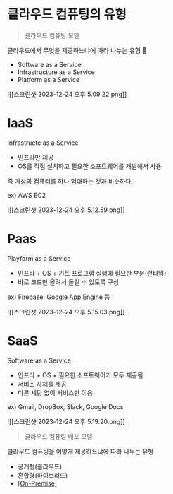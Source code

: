 # 클라우드 컴퓨팅의 유형

> 클라우드 컴퓨팅 모델

클라우드에서 무엇을 제공하느냐에 따라 나누는 유형

- Software as a Service
- Infrastructure as a Service
- Platform as a Service

![[스크린샷 2023-12-24 오후 5.09.22.png]]

# IaaS

Infrastructe as a Service

- 인프라만 제공
- OS를 직접 설치하고 필요한 소프트웨어를 개발해서 사용

즉 가상의 컴퓨터를 하나 임대하는 것과 비슷하다.

ex) AWS EC2

![[스크린샷 2023-12-24 오후 5.12.59.png]]

# Paas

Playform as a Service

- 인프타 + OS + 기트 프로그램 실행에 필요한 부분(런타임)
- 바로 코드만 올려서 돌릴 수 있도록 구성

ex) Firebase, Google App Engine 등

![[스크린샷 2023-12-24 오후 5.15.03.png]]

# SaaS

Software as a Service

- 인프라 + OS + 필요한 소프트웨어가 모두 제공됨
- 서비스 자체를 제공
- 다른 세팅 없이 서비스만 이용

ex) Gmail, DropBox, Slack, Google Docs

![[스크린샷 2023-12-24 오후 5.19.20.png]]

> 클라우드 컴퓨팅 배포 모델

클라우드 컴퓨팅을 어떻게 제공하느냐에 따라 나누는 유형

- 공개형(클라우드)
- 혼합형(하이브리드)
- [[On-Premise]](폐쇄형)

